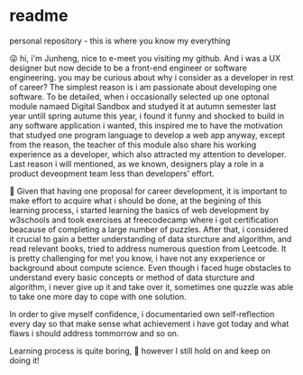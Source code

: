 # readme
personal repository - this is where you know my everything

😜 hi, i'm Junheng, nice to e-meet you visiting my github. And i was a UX designer but now decide to be a front-end engineer or software engineering.
you may be curious about why i consider as a developer in rest of career? The simplest reason is i am passionate about developing one software. To be detailed, when i occasionally selected up one optonal module namaed Digital Sandbox and studyed it at autumn semester last year untill spring autume this year, i found it funny and shocked to build in any software application i wanted, this inspired me to have the motivation that studyed one program language to develop a web app anyway, except from the reason, the teacher of this module also share his working experience as a developer, which also attracted my attention to developer. Last reason i will mentioned, as we known, designers play a role in a product deveopment team less than developers' effort. 

🤤 Given that having one proposal for career development, it is important to make effort to acquire what i should be done, at the begining of this learning process, i started learning the basics of web development by w3schools and took exercises at freecodecamp where i got certification beacause of completing a large number of puzzles. After that, i considered it crucial to gain a better understanding of data sturcture and algorithm, and read relevant books, tried to address numerous question from Leetcode. It is pretty challenging for me! you know, i have not any exxperience or background about compute science. Even though i faced huge obstacles to understand every basic concepts or method of data sturcture and algorithm, i never give up it and take over it, sometimes one quzzle was able to take one more day to cope with one solution.

In order to give myself confidence, i documentaried own self-reflection every day so that make sense what achievement i have got today and what flaws i should address tommorrow and so on.

Learning process is quite boring, 🧐 however I still hold on and keep on doing it!

